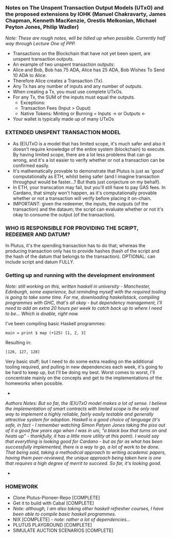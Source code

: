 ### Notes on The Unspent Transaction Output Models (UTxO) and the proposed extensions by IOHK (Manuel Chakravarty, James Chapman, Kenneth MacKenzie, Orestis Melkonian, Michael Peyton Jones, Philip Wadler)

*Note: These are rough notes, will be tidied up when possible. Currently half way through Lecture One of PPP.*

* Transactions on the Blockchain that have not yet been spent, are unspent transaction outputs.
* An example of two unspent transaction outputs:
* Alice and Bob, Bob has 75 ADA, Alice has 25 ADA, Bob Wishes To Send 10 ADA to Alice.
* Therefore Alice creates a Transaction (Tx).
* Any Tx has any number of inputs and any number of outputs.
* When creating a Tx, you must use complete UTxOs.
* For any Tx, the SUM of the inputs must equal the outputs.
	* Exceptions:
	* Transaction Fees (Input > Ouput)
	* Native Tokens: Minting or Burning = Inputs -> or Outputs <-
* Your wallet is typically made up of many UTxOs

### EXTENDED UNSPENT TRANSACTION MODEL

* As (E)UTxO is a model that has limited scope, it's much safer and also it doesn't require knowledge of the entire system (blockchain) to execute. By having limited scope, there are a lot less problems that can go wrong, and it's a lot easier to verify whether or not a transaction can be confirmed easily.
* It's mathematically provable to demonstrate that Plutus is just as 'good' computationally as ETH, whilst being safer (and I imagine transaction throughput would be faster...? But thats just conjecture on my behalf).
* In ETH, your transcation may fail, but you'll still have to pay GAS fees. In Cardano, that simply won't happen, as it's computationally provable whether or not a transaction will verify before placing it on-chain.
* IMPORTANT: given the redeemer, the inputs, the outputs (of the transaction) and the dataum; the script can evaluate whether or not it's okay to consume the output (of the transaction).
 
### WHO IS RESPONSIBLE FOR PROVIDING THE SCRIPT, REDEEMER AND DATUM?
 
 In Plutus, it's the spending transaction has to do that; whereas the producing transaction only has to provide hashes (hash of the script and the hash of the datum that belongs to the transaction). OPTIONAL: can include script and datum FULLY.

### Getting up and running with the development environment

*Note: still working on this, written haskell in university - Manchester, Edinburgh, some experience, but reminding myself with the required tooling is going to take some time. For me, downloading haskellstack, compiling programmes with GHC, that's all okay - but dependency management, I'll need to add an extra 20 hours per week to catch back up to where I need to be... Which is doable, right now.*

I've been compiling basic Haskell programmes:

	main = print $ map (+125) [1, 2, 3]
	
Resulting in:

	[126, 127, 128]
	
Very basic stuff; but I need to do some extra reading on the additional tooling required, and pulling in new dependencies each week, it's going to be hard to keep up, but I'll be doing my best. Worst comes to worst, I'll concentrate mainly on the concepts and get to the implementations of the homeworks when possible.

-

*Authors Notes: But so far, the (E)UTxO model makes a lot of sense. I believe the implementation of smart contracts with limited scope is the only real way to implement a highly reliable, fairly easily testable and generally attractive system for adoption. Haskell is a good choice of language (it's safe, in fact - I remember watching Simon Patyen Jones taking the piss out of it a good few years ago when I was in uni, "a black box that turns on and heats up" - thankfully, it has a little more utility at this point). I would say that everything is looking good for Cardano - but as far as what has been successfully implemented, there is a way to go, a lot of work to be done. That being said, taking a methodical approach to writing academic papers, having them peer-reviewed, the unique approach being taken here is one that requires a high degree of merrit to succeed. So far, it's looking good.*

-

### HOMEWORK

- Clone Plutus-Pioneer-Repo [COMPLETE]
- Get it to build with Cabal [COMPLETE] 
- *Note: although, I am also taking other haskell refresher courses, I have been able to compile basic haskell programmes.*
- NIX [COMPLETE] - *note: rather a lot of dependencies...*
- PLUTUS PLAYGROUND [COMPLETE]
- SIMULATE AUCTION SCENARIOS [COMPLETE]
